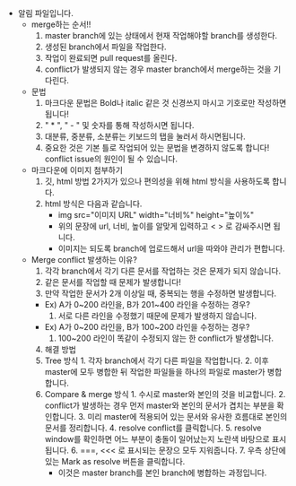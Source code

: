 - 알림 파일입니다.
  - merge하는 순서!!
    1. master branch에 있는 상태에서 현재 작업해야할 branch를 생성한다.
    2. 생성된 branch에서 파일을 작업한다.
    3. 작업이 완료되면 pull request를 올린다.
    4. conflict가 발생되지 않는 경우 master branch에서 merge하는 것을 기다린다.
  - 문법
    1. 마크다운 문법은 Bold나 italic 같은 것 신경쓰지 마시고 기호로만 작성하면 됩니다!
    2. " * ", " - " 및 숫자를 통해 작성하시면 됩니다.
    3. 대분류, 중분류, 소분류는 키보드의 탭을 눌러서 하시면됩니다.
    4. 중요한 것은 기본 틀로 작업되어 있는 문법을 변경하지 않도록 합니다! conflict issue의 원인이 될 수 있습니다.
  - 마크다운에 이미지 첨부하기
    1. 깃, html 방법 2가지가 있으나 편의성을 위해 html 방식을 사용하도록 합니다.
    2. html 방식은 다음과 같습니다.
        - img src="이미지 URL" width="너비%" height="높이%"
        - 위의 문장에 url, 너비, 높이를 알맞게 입력하고 < > 로 감싸주시면 됩니다.
        - 이미지는 되도록 branch에 업로드해서 url을 따와야 관리가 편합니다.
  - Merge conflict 발생하는 이유?
    1. 각각 branch에서 각기 다른 문서를 작업하는 것은 문제가 되지 않습니다.
    2. 같은 문서를 작업할 때 문제가 발생합니다!
    3. 만약 작업한 문서가 2개 이상일 때, 중복되는 행을 수정하면 발생합니다.
      - Ex) A가 0~200 라인을, B가 201~400 라인을 수정하는 경우?
        1. 서로 다른 라인을 수정했기 때문에 문제가 발생하지 않습니다.
      - Ex) A가 0~200 라인을, B가 100~200 라인을 수정하는 경우?
        1. 100~200 라인이 똑같이 수정되지 않는 한 conflict가 발생합니다.
    4. 해결 방법
      1. Tree 방식
        1. 각자 branch에서 각기 다른 파일을 작업합니다.
        2. 이후 master에 모두 병합한 뒤 작업한 파일들을 하나의 파일로 master가 병합합니다.
      2. Compare & merge 방식
        1. 수시로 master와 본인의 것을 비교합니다.
        2. conflict가 발생하는 경우 먼저 master와 본인의 문서가 겹치는 부분을 확인합니다.
        3. 미리 master에 적용되어 있는 문서와 유사한 흐름대로 본인의 문서를 정리합니다.
        4. resolve conflict를 클릭합니다.
        5. resolve window를 확인하면 어느 부분이 충돌이 일어났는지 노란색 바탕으로 표시됩니다.
        6. ===, <<< 로 표시되는 문장으 모두 지워줍니다.
        7. 우측 상단에 있는 Mark as resolve 버튼을 클릭합니다.
          - 이것은 master branch를 본인 branch에 병합하는 과정입니다.
